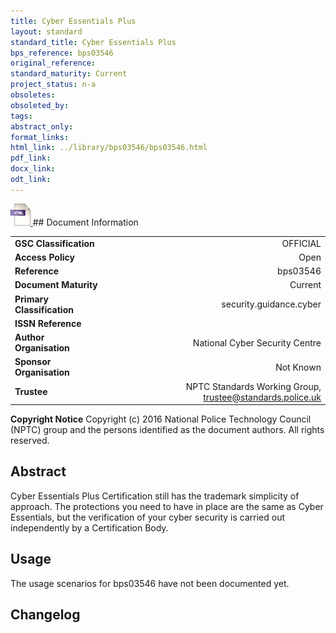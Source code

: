 ```yaml
---
title: Cyber Essentials Plus
layout: standard
standard_title: Cyber Essentials Plus
bps_reference: bps03546
original_reference: 
standard_maturity: Current
project_status: n-a
obsoletes: 
obsoleted_by: 
tags: 
abstract_only:
format_links:
html_link: ../library/bps03546/bps03546.html
pdf_link: 
docx_link: 
odt_link: 
---
```


<a target="_blank" href="../library/bps03546/bps03546.html">
    <img src="../images/html@0.5x.png" alt="html link" title="html link" style="max-height:35px;">
</a>
## Document Information

|||
| :------- | ------: |
| **GSC Classification**     | OFFICIAL |
| **Access Policy**          | Open |
| **Reference**              | bps03546  |
| **Document Maturity**      | Current |
| **Primary Classification** | security.guidance.cyber |
| **ISSN Reference**         |  |
| **Author Organisation**    |National Cyber Security Centre|
| **Sponsor Organisation**   |Not Known|
| **Trustee**                | NPTC Standards Working Group, <a href="mailto:trustee@standards.police.uk?subject=bps03546 Cyber Essentials Plus">trustee@standards.police.uk |

**Copyright Notice**
Copyright (c) 2016 National Police Technology Council (NPTC) group and the persons identified as the document authors. All rights reserved.

## Abstract
Cyber Essentials Plus Certification still has the trademark simplicity of approach. The protections you need to have in place are the same as Cyber Essentials, but the verification of your cyber security is carried out independently by a Certification Body.
        
## Usage
The usage scenarios for bps03546 have not been documented yet.

## Changelog

